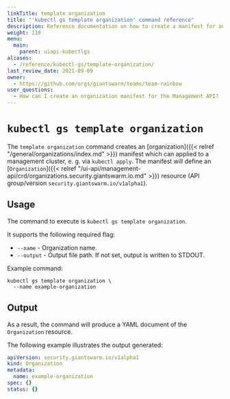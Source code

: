 ```yaml
---
linkTitle: template organization
title: "'kubectl gs template organization' command reference"
description: Reference documentation on how to create a manifest for an organization using 'kubectl gs'.
weight: 110
menu:
  main:
    parent: uiapi-kubectlgs
aliases:
  - /reference/kubectl-gs/template-organization/
last_review_date: 2021-09-09
owner:
  - https://github.com/orgs/giantswarm/teams/team-rainbow
user_questions:
  - How can I create an organization manifest for the Management API?
---
```


# `kubectl gs template organization`

The `template organization` command creates an [organization]({{< relref "/general/organizations/index.md" >}}) manifest which can applied to a management cluster, e. g. via `kubectl apply`. The manifest will define an [`Organization`]({{< relref "/ui-api/management-api/crd/organizations.security.giantswarm.io.md" >}}) resource (API group/version `security.giantswarm.io/v1alpha1`).

## Usage

The command to execute is `kubectl gs template organization`.

It supports the following required flag:

- `--name` - Organization name.
- `--output` - Output file path. If not set, output is written to STDOUT.

Example command:

```nohighlight
kubectl gs template organization \
  --name example-organization
```

## Output

As a result, the command will produce a YAML document of the `Organization` resource.

The following example illustrates the output generated:

```yaml
apiVersion: security.giantswarm.io/v1alpha1
kind: Organization
metadata:
  name: example-organization
spec: {}
status: {}
```

